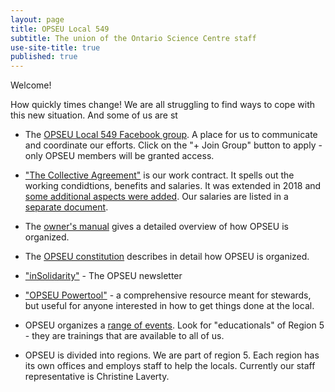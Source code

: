 ```yaml
---
layout: page
title: OPSEU Local 549
subtitle: The union of the Ontario Science Centre staff
use-site-title: true
published: true
---
```

Welcome!

How quickly times change!  We are all struggling to find ways to cope with this new situation. And some of us are st





















- The [OPSEU Local 549 Facebook group](https://www.facebook.com/groups/638743390217436/). A place for us to communicate and coordinate our efforts. Click on the "+ Join Group" button to apply - only OPSEU members will be granted access. 

- ["The Collective Agreement"](https://opseu.org/wp-content/uploads/2016/06/2015-2017_opseu_central_unified_agreement_-_final.pdf) is our work contract. It spells out the working condidtions, benefits and salaries. It was extended in 2018 and [some additional aspects were added](https://opseu.org/wp-content/uploads/2018/05/2018-2021_ops_unified_extension_agreement.pdf). Our salaries are listed in a [separate document](https://opseu.org/wp-content/uploads/2019/05/copy_of_opseu_salary_schedule_2017-2021_unified_send.pdf).

- The [owner's manual](https://opseu.org/information/owners-manual/12067/) gives a detailed overview of how OPSEU is organized.

- The [OPSEU constitution](https://opseu.org/information/tools-and-resources/ontario-public-service-employees-union-constitution-2019/92827/) describes in detail how OPSEU is organized.

- ["inSolidarity"](https://opseu.org/solidarity/) - The OPSEU newsletter

- ["OPSEU Powertool"](https://opseu.org/wp-content/uploads/2015/04/2015-04_en_powertool.pdf) - a comprehensive resource meant for stewards, but useful for anyone interested in how to get things done at the local. 

- OPSEU organizes a [range of events](https://opseu.org/events/). Look for "educationals" of Region 5 - they are trainings that are available to all of us.

- OPSEU is divided into regions. We are part of region 5. Each region has its own offices and employs staff to help the locals. Currently our staff representative is Christine Laverty.
<!--stackedit_data:
eyJoaXN0b3J5IjpbMTEyMDc0MjYzN119
-->